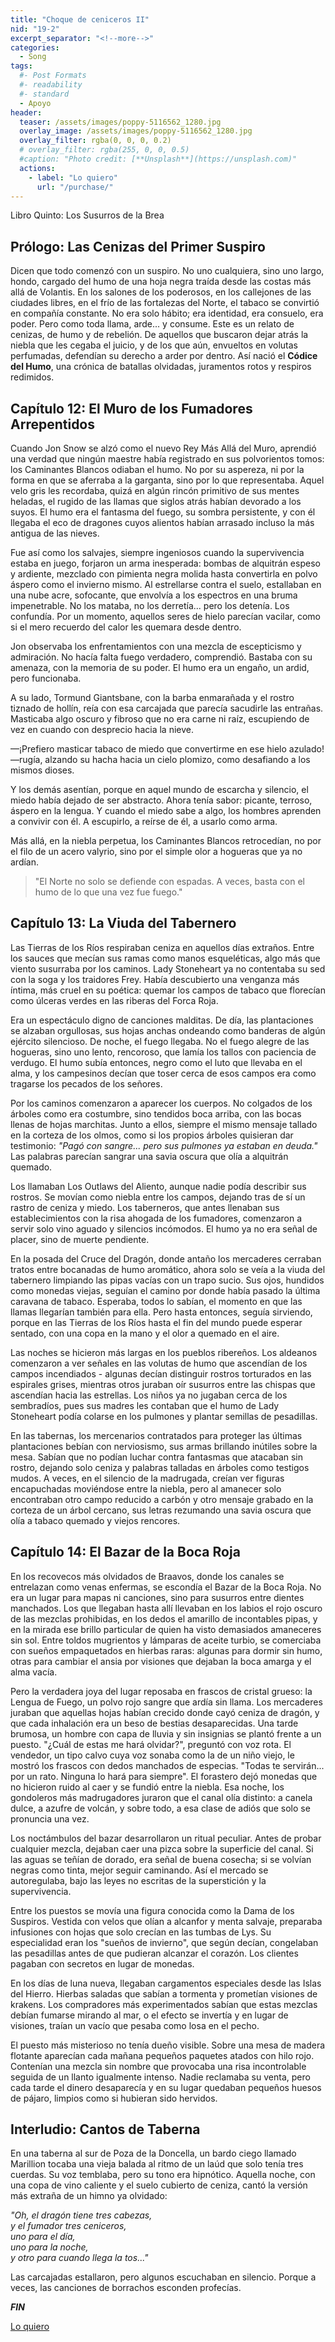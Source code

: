 ```yaml
---
title: "Choque de ceniceros II"
nid: "19-2"
excerpt_separator: "<!--more-->"
categories:
  - Song
tags:
  #- Post Formats
  #- readability
  #- standard
  - Apoyo
header:
  teaser: /assets/images/poppy-5116562_1280.jpg
  overlay_image: /assets/images/poppy-5116562_1280.jpg
  overlay_filter: rgba(0, 0, 0, 0.2)
  # overlay_filter: rgba(255, 0, 0, 0.5)
  #caption: "Photo credit: [**Unsplash**](https://unsplash.com)"
  actions:
    - label: "Lo quiero"
      url: "/purchase/"
---
```


Libro Quinto: Los Susurros de la Brea  

<!--more-->

## Prólogo: Las Cenizas del Primer Suspiro

Dicen que todo comenzó con un suspiro. No uno cualquiera, sino uno largo, hondo, cargado del humo de una hoja negra traída desde las costas más allá de Volantis. En los salones de los poderosos, en los callejones de las ciudades libres, en el frío de las fortalezas del Norte, el tabaco se convirtió en compañía constante. No era solo hábito; era identidad, era consuelo, era poder. Pero como toda llama, arde... y consume. Este es un relato de cenizas, de humo y de rebelión. De aquellos que buscaron dejar atrás la niebla que les cegaba el juicio, y de los que aún, envueltos en volutas perfumadas, defendían su derecho a arder por dentro. Así nació el **Códice del Humo**, una crónica de batallas olvidadas, juramentos rotos y respiros redimidos.

## Capítulo 12: El Muro de los Fumadores Arrepentidos

Cuando Jon Snow se alzó como el nuevo Rey Más Allá del Muro, aprendió una verdad que ningún maestre había registrado en sus polvorientos tomos: los Caminantes Blancos odiaban el humo. No por su aspereza, ni por la forma en que se aferraba a la garganta, sino por lo que representaba. Aquel velo gris les recordaba, quizá en algún rincón primitivo de sus mentes heladas, el rugido de las llamas que siglos atrás habían devorado a los suyos. El humo era el fantasma del fuego, su sombra persistente, y con él llegaba el eco de dragones cuyos alientos habían arrasado incluso la más antigua de las nieves.

Fue así como los salvajes, siempre ingeniosos cuando la supervivencia estaba en juego, forjaron un arma inesperada: bombas de alquitrán espeso y ardiente, mezclado con pimienta negra molida hasta convertirla en polvo áspero como el invierno mismo. Al estrellarse contra el suelo, estallaban en una nube acre, sofocante, que envolvía a los espectros en una bruma impenetrable. No los mataba, no los derretía... pero los detenía. Los confundía. Por un momento, aquellos seres de hielo parecían vacilar, como si el mero recuerdo del calor les quemara desde dentro.

Jon observaba los enfrentamientos con una mezcla de escepticismo y admiración. No hacía falta fuego verdadero, comprendió. Bastaba con su amenaza, con la memoria de su poder. El humo era un engaño, un ardid, pero funcionaba.

A su lado, Tormund Giantsbane, con la barba enmarañada y el rostro tiznado de hollín, reía con esa carcajada que parecía sacudirle las entrañas. Masticaba algo oscuro y fibroso que no era carne ni raíz, escupiendo de vez en cuando con desprecio hacia la nieve.

—¡Prefiero masticar tabaco de miedo que convertirme en ese hielo azulado! —rugía, alzando su hacha hacia un cielo plomizo, como desafiando a los mismos dioses.

Y los demás asentían, porque en aquel mundo de escarcha y silencio, el miedo había dejado de ser abstracto. Ahora tenía sabor: picante, terroso, áspero en la lengua. Y cuando el miedo sabe a algo, los hombres aprenden a convivir con él. A escupirlo, a reírse de él, a usarlo como arma.

Más allá, en la niebla perpetua, los Caminantes Blancos retrocedían, no por el filo de un acero valyrio, sino por el simple olor a hogueras que ya no ardían.

>"El Norte no solo se defiende con espadas. A veces, basta con el humo de lo que una vez fue fuego."

## Capítulo 13: La Viuda del Tabernero

Las Tierras de los Ríos respiraban ceniza en aquellos días extraños. Entre los sauces que mecían sus ramas como manos esqueléticas, algo más que viento susurraba por los caminos. Lady Stoneheart ya no contentaba su sed con la soga y los traidores Frey. Había descubierto una venganza más íntima, más cruel en su poética: quemar los campos de tabaco que florecían como úlceras verdes en las riberas del Forca Roja.

Era un espectáculo digno de canciones malditas. De día, las plantaciones se alzaban orgullosas, sus hojas anchas ondeando como banderas de algún ejército silencioso. De noche, el fuego llegaba. No el fuego alegre de las hogueras, sino uno lento, rencoroso, que lamía los tallos con paciencia de verdugo. El humo subía entonces, negro como el luto que llevaba en el alma, y los campesinos decían que toser cerca de esos campos era como tragarse los pecados de los señores.

Por los caminos comenzaron a aparecer los cuerpos. No colgados de los árboles como era costumbre, sino tendidos boca arriba, con las bocas llenas de hojas marchitas. Junto a ellos, siempre el mismo mensaje tallado en la corteza de los olmos, como si los propios árboles quisieran dar testimonio: *"Pagó con sangre... pero sus pulmones ya estaban en deuda."* Las palabras parecían sangrar una savia oscura que olía a alquitrán quemado.

Los llamaban Los Outlaws del Aliento, aunque nadie podía describir sus rostros. Se movían como niebla entre los campos, dejando tras de sí un rastro de ceniza y miedo. Los taberneros, que antes llenaban sus establecimientos con la risa ahogada de los fumadores, comenzaron a servir solo vino aguado y silencios incómodos. El humo ya no era señal de placer, sino de muerte pendiente.

En la posada del Cruce del Dragón, donde antaño los mercaderes cerraban tratos entre bocanadas de humo aromático, ahora solo se veía a la viuda del tabernero limpiando las pipas vacías con un trapo sucio. Sus ojos, hundidos como monedas viejas, seguían el camino por donde había pasado la última caravana de tabaco. Esperaba, todos lo sabían, el momento en que las llamas llegarían también para ella. Pero hasta entonces, seguía sirviendo, porque en las Tierras de los Ríos hasta el fin del mundo puede esperar sentado, con una copa en la mano y el olor a quemado en el aire.

Las noches se hicieron más largas en los pueblos ribereños. Los aldeanos comenzaron a ver señales en las volutas de humo que ascendían de los campos incendiados - algunas decían distinguir rostros torturados en las espirales grises, mientras otros juraban oír susurros entre las chispas que ascendían hacia las estrellas. Los niños ya no jugaban cerca de los sembradíos, pues sus madres les contaban que el humo de Lady Stoneheart podía colarse en los pulmones y plantar semillas de pesadillas.

En las tabernas, los mercenarios contratados para proteger las últimas plantaciones bebían con nerviosismo, sus armas brillando inútiles sobre la mesa. Sabían que no podían luchar contra fantasmas que atacaban sin rostro, dejando solo ceniza y palabras talladas en árboles como testigos mudos. A veces, en el silencio de la madrugada, creían ver figuras encapuchadas moviéndose entre la niebla, pero al amanecer solo encontraban otro campo reducido a carbón y otro mensaje grabado en la corteza de un árbol cercano, sus letras rezumando una savia oscura que olía a tabaco quemado y viejos rencores.

## Capítulo 14: El Bazar de la Boca Roja

En los recovecos más olvidados de Braavos, donde los canales se entrelazan como venas enfermas, se escondía el Bazar de la Boca Roja. No era un lugar para mapas ni canciones, sino para susurros entre dientes manchados. Los que llegaban hasta allí llevaban en los labios el rojo oscuro de las mezclas prohibidas, en los dedos el amarillo de incontables pipas, y en la mirada ese brillo particular de quien ha visto demasiados amaneceres sin sol. Entre toldos mugrientos y lámparas de aceite turbio, se comerciaba con sueños empaquetados en hierbas raras: algunas para dormir sin humo, otras para cambiar el ansia por visiones que dejaban la boca amarga y el alma vacía.

Pero la verdadera joya del lugar reposaba en frascos de cristal grueso: la Lengua de Fuego, un polvo rojo sangre que ardía sin llama. Los mercaderes juraban que aquellas hojas habían crecido donde cayó ceniza de dragón, y que cada inhalación era un beso de bestias desaparecidas. Una tarde brumosa, un hombre con capa de lluvia y sin insignias se plantó frente a un puesto. "¿Cuál de estas me hará olvidar?", preguntó con voz rota. El vendedor, un tipo calvo cuya voz sonaba como la de un niño viejo, le mostró los frascos con dedos manchados de especias. "Todas te servirán... por un rato. Ninguna lo hará para siempre". El forastero dejó monedas que no hicieron ruido al caer y se fundió entre la niebla. Esa noche, los gondoleros más madrugadores juraron que el canal olía distinto: a canela dulce, a azufre de volcán, y sobre todo, a esa clase de adiós que solo se pronuncia una vez.

Los noctámbulos del bazar desarrollaron un ritual peculiar. Antes de probar cualquier mezcla, dejaban caer una pizca sobre la superficie del canal. Si las aguas se teñían de dorado, era señal de buena cosecha; si se volvían negras como tinta, mejor seguir caminando. Así el mercado se autoregulaba, bajo las leyes no escritas de la superstición y la supervivencia.

Entre los puestos se movía una figura conocida como la Dama de los Suspiros. Vestida con velos que olían a alcanfor y menta salvaje, preparaba infusiones con hojas que solo crecían en las tumbas de Lys. Su especialidad eran los "sueños de invierno", que según decían, congelaban las pesadillas antes de que pudieran alcanzar el corazón. Los clientes pagaban con secretos en lugar de monedas.

En los días de luna nueva, llegaban cargamentos especiales desde las Islas del Hierro. Hierbas saladas que sabían a tormenta y prometían visiones de krakens. Los compradores más experimentados sabían que estas mezclas debían fumarse mirando al mar, o el efecto se invertía y en lugar de visiones, traían un vacío que pesaba como losa en el pecho.

El puesto más misterioso no tenía dueño visible. Sobre una mesa de madera flotante aparecían cada mañana pequeños paquetes atados con hilo rojo. Contenían una mezcla sin nombre que provocaba una risa incontrolable seguida de un llanto igualmente intenso. Nadie reclamaba su venta, pero cada tarde el dinero desaparecía y en su lugar quedaban pequeños huesos de pájaro, limpios como si hubieran sido hervidos.

## Interludio: Cantos de Taberna

En una taberna al sur de Poza de la Doncella, un bardo ciego llamado Marillion tocaba una vieja balada al ritmo de un laúd que solo tenía tres cuerdas. Su voz temblaba, pero su tono era hipnótico. Aquella noche, con una copa de vino caliente y el suelo cubierto de ceniza, cantó la versión más extraña de un himno ya olvidado:

*"Oh, el dragón tiene tres cabezas,*  
*y el fumador tres ceniceros,*  
*uno para el día,*  
*uno para la noche,*  
*y otro para cuando llega la tos..."*

Las carcajadas estallaron, pero algunos escuchaban en silencio. Porque a veces, las canciones de borrachos esconden profecías.

_**FIN**_

[Lo quiero](../../purchase/)
